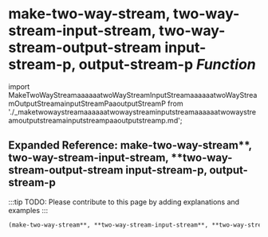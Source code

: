 # **make-two-way-stream**, **two-way-stream-input-stream**, **two-way-stream-output-stream input-stream-p, output-stream-p** *Function*

import MakeTwoWayStreamaaaaaatwoWayStreamInputStreamaaaaaatwoWayStreamOutputStreamainputStreamPaaoutputStreamP from './_maketwowaystreamaaaaaatwowaystreaminputstreamaaaaaatwowaystreamoutputstreamainputstreampaaoutputstreamp.md';

<MakeTwoWayStreamaaaaaatwoWayStreamInputStreamaaaaaatwoWayStreamOutputStreamainputStreamPaaoutputStreamP />

## Expanded Reference: make-two-way-stream**, **two-way-stream-input-stream**, **two-way-stream-output-stream input-stream-p, output-stream-p

:::tip
TODO: Please contribute to this page by adding explanations and examples
:::

```lisp
(make-two-way-stream**, **two-way-stream-input-stream**, **two-way-stream-output-stream input-stream-p, output-stream-p )
```
